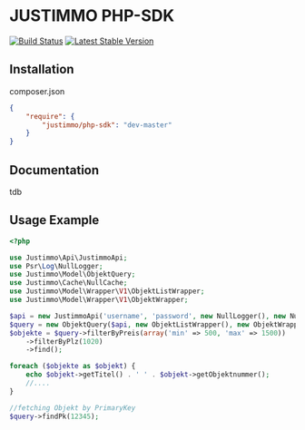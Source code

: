 JUSTIMMO PHP-SDK
=======
[![Build Status](https://travis-ci.org/justimmo/php-sdk.png)](https://travis-ci.org/justimmo/php-sdk])
[![Latest Stable Version](https://poser.pugx.org/justimmo/php-sdk/version.png)](https://packagist.org/packages/justimmo/php-sdk)

Installation
------------

composer.json

``` json
{
    "require": {
        "justimmo/php-sdk": "dev-master"
    }
}
```

Documentation
-------------
tdb

Usage Example
-------------
``` php
<?php

use Justimmo\Api\JustimmoApi;
use Psr\Log\NullLogger;
use Justimmo\Model\ObjektQuery;
use Justimmo\Cache\NullCache;
use Justimmo\Model\Wrapper\V1\ObjektListWrapper;
use Justimmo\Model\Wrapper\V1\ObjektWrapper;

$api = new JustimmoApi('username', 'password', new NullLogger(), new NullCache());
$query = new ObjektQuery($api, new ObjektListWrapper(), new ObjektWrapper());
$objekte = $query->filterByPreis(array('min' => 500, 'max' => 1500))
    ->filterByPlz(1020)
    ->find();

foreach ($objekte as $objekt) {
    echo $objekt->getTitel() . ' ' . $objekt->getObjektnummer();
    //....
}

//fetching Objekt by PrimaryKey
$query->findPk(12345);
```
